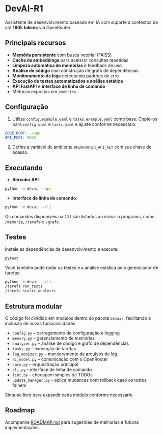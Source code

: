 # DevAI-R1

Assistente de desenvolvimento baseado em IA com suporte a contextos de até **160k tokens** via OpenRouter.

## Principais recursos

- **Memória persistente** com busca vetorial (FAISS)
- **Cache de embeddings** para acelerar consultas repetidas
- **Limpeza automática de memórias** e feedback de uso
- **Análise de código** com construção de grafo de dependências
- **Monitoramento de logs** detectando padrões de erro
- **Execução de testes automatizados e análise estática**
- **API FastAPI** e **interface de linha de comando**
- Métricas expostas em `/metrics`

## Configuração

1. Utilize `config.example.yaml` e `tasks.example.yaml` como base. Copie-os para `config.yaml` e `tasks.yaml` e ajuste conforme necessário:

```yaml
CODE_ROOT: ./app
API_PORT: 8000
```

2. Defina a variável de ambiente `OPENROUTER_API_KEY` com sua chave de acesso.

## Executando

- **Servidor API**:

```bash
python -m devai --api
```

- **Interface de linha de comando**:

```bash
python -m devai --cli
```

Os comandos disponíveis na CLI são listados ao iniciar o programa, como `/memoria`, `/tarefa` e `/grafo`.

## Testes

Instale as dependências de desenvolvimento e execute:

```bash
pytest
```

Você também pode rodar os testes e a análise estática pelo gerenciador de tarefas:

```bash
python -m devai --cli
/tarefa run_tests
/tarefa static_analysis
```

## Estrutura modular

O código foi dividido em módulos dentro do pacote `devai/`, facilitando a inclusão de novas funcionalidades:

- `config.py` – carregamento de configuração e logging
- `memory.py` – gerenciamento de memórias
- `analyzer.py` – análise de código e grafo de dependências
- `tasks.py` – execução de tarefas
- `log_monitor.py` – monitoramento de arquivos de log
- `ai_model.py` – comunicação com o OpenRouter
- `core.py` – orquestração principal
- `cli.py` – interface de linha de comando
- `lint.py` – checagem simples de TODOs
- `update_manager.py` – aplica mudancas com rollback caso os testes falhem

Sinta‑se livre para expandir cada módulo conforme necessário.
## Roadmap

Acompanhe [ROADMAP.md](ROADMAP.md) para sugestões de melhorias e futuras implementações.
